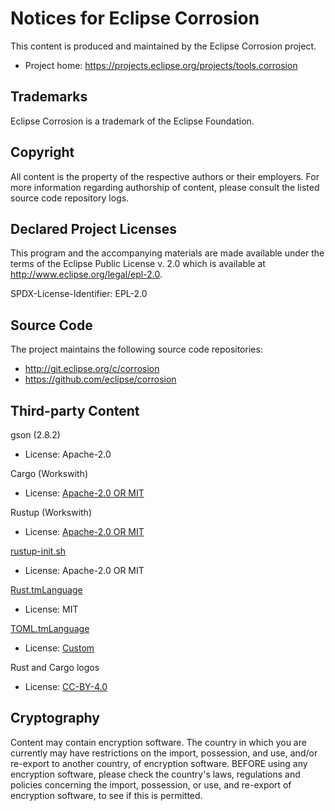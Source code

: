 # Notices for Eclipse Corrosion

This content is produced and maintained by the Eclipse Corrosion project.

* Project home: https://projects.eclipse.org/projects/tools.corrosion

## Trademarks

Eclipse Corrosion is a trademark of the Eclipse Foundation.

## Copyright

All content is the property of the respective authors or their employers. For
more information regarding authorship of content, please consult the listed
source code repository logs.

## Declared Project Licenses

This program and the accompanying materials are made available under the terms
of the Eclipse Public License v. 2.0 which is available at
http://www.eclipse.org/legal/epl-2.0.

SPDX-License-Identifier: EPL-2.0

## Source Code

The project maintains the following source code repositories:

* http://git.eclipse.org/c/corrosion
* https://github.com/eclipse/corrosion

## Third-party Content

gson (2.8.2)
* License: Apache-2.0

Cargo (Workswith)
* License: [Apache-2.0 OR MIT](https://github.com/rust-lang/cargo#license)

Rustup (Workswith)
* License: [Apache-2.0 OR MIT](https://github.com/rust-lang/rustup/tree/1.20.1#license)

[rustup-init.sh](https://raw.githubusercontent.com/rust-lang/rustup.rs/1.20.2/rustup-init.sh)
* License: Apache-2.0 OR MIT

[Rust.tmLanguage](https://github.com/Microsoft/vscode/blob/8fdf170a0850c1cc027382f31650aaf300d3ae2a/extensions/rust/syntaxes/rust.tmLanguage.json)
* License: MIT

[TOML.tmLanguage](https://github.com/LucasBullen/corrosion/commit/c2b13af2e08622c177df4b12e48c47a61de01e69)
* License: [Custom](https://github.com/textmate/toml.tmbundle/blob/37c532ae892d2af2da76e05918af673efc1111a6/README.mdown)

Rust and Cargo logos
* License: [CC-BY-4.0](https://www.rust-lang.org/en-US/legal.html)

## Cryptography

Content may contain encryption software. The country in which you are currently
may have restrictions on the import, possession, and use, and/or re-export to
another country, of encryption software. BEFORE using any encryption software,
please check the country's laws, regulations and policies concerning the import,
possession, or use, and re-export of encryption software, to see if this is
permitted.